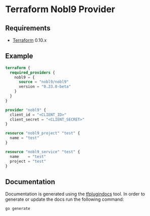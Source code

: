 Terraform Nobl9 Provider
=========================

Requirements
------------

-	[Terraform](https://www.terraform.io/downloads.html) 0.10.x

Example
----------------------

```terraform
terraform {
  required_providers {
    nobl9 = {
      source = "nobl9/nobl9"
      version = "0.23.0-beta"
    }
  }
}

provider "nobl9" {
  client_id = "<CLIENT_ID>"
  client_secret = "<CLIENT_SECRET>"
}

resource "nobl9_project" "test" {
  name = "test"
}

resource "nobl9_service" "test" {
  name    = "test"
  project = "test"
}
```

Documentation
-------------------

Documentation is generated using the
[tfplugindocs](https://github.com/hashicorp/terraform-plugin-docs) tool.
In order to generate or update the docs run the following command:

```sh
go generate
```
